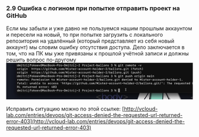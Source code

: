 ### **2.9 Ошибка с логином при попытке отправить проект на GitHub**

Если мы забыли и уже давно не пользуемся нашим прошлым аккаунтом и пересели на новый, то при попытке загрузить с локального репозитория на удалённый (который представляет из себя новый аккаунт) мы словим ошибку отсутствия доступа. Дело заключается в том, что на ПК мы уже привязаны к прошлой учётной записи и должны решить вопрос по-другому
![](../_png/Pasted%20image%2020220908084542.png)

Исправить ситуацию можно по этой ссылке: [http://vcloud-lab.com/entries/devops/git-access-denied-the-requested-url-returned-error-403](http://vcloud-lab.com/entries/devops/git-access-denied-the-requested-url-returned-error-403)